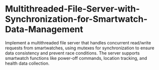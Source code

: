 # Multithreaded-File-Server-with-Synchronization-for-Smartwatch-Data-Management
Implement a multithreaded file server that handles concurrent read/write requests from smartwatches, using mutexes for synchronization to ensure data consistency and prevent race conditions. The server supports smartwatch functions like power-off commands, location tracking, and health data collection.
